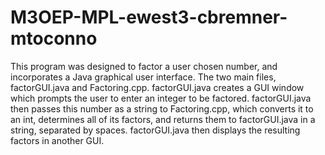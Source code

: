 # M3OEP-MPL-ewest3-cbremner-mtoconno

This program was designed to factor a user chosen number, and incorporates a Java graphical user interface. The two main files, factorGUI.java and Factoring.cpp. factorGUI.java creates a GUI window which prompts the user to enter an integer to be factored. factorGUI.java then passes this number as a string to Factoring.cpp, which converts it to an int, determines all of its factors, and returns them to factorGUI.java in a string, separated by spaces. factorGUI.java then displays the resulting factors in another GUI.
